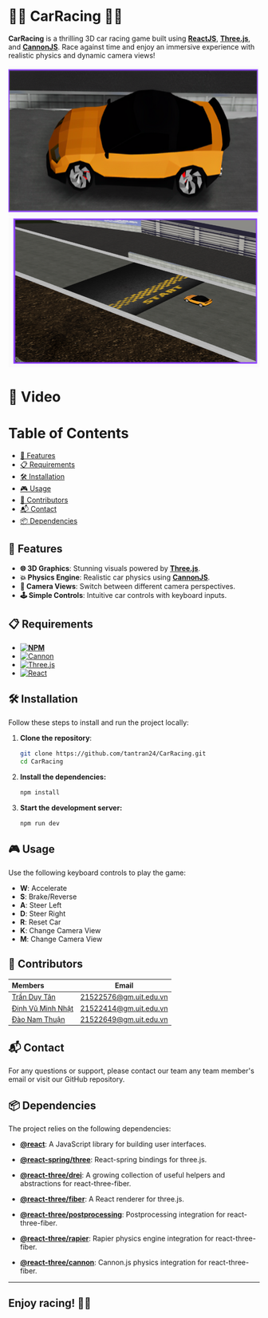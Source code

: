 # 🚗🏁 CarRacing 🏁🚗

**CarRacing** is a thrilling 3D car racing game built using **[ReactJS][React-url]**, **[Three.js][Three-url]**, and **[CannonJS][Cannon-url]**. Race against time and enjoy an immersive experience with realistic physics and dynamic camera views!

<div display='grid' grid-template-columns: repeat(2, 1fr); grid-gap: 10px;>
   <img src='./images/image_1.PNG' style="width: 100%; height:300px">
   <img src='./images/image_2.PNG' style="width: 100%; height:300px">
</div>

# 📸 Video

# Table of Contents

- [🌟 Features](#-features)
- [📋 Requirements](#-requirements)
- [🛠️ Installation](#-installation)
- [🎮 Usage](#-usage)
- [🤝 Contributors](#-contributors)
- [📬 Contact](#-contact)
- [📦 Dependencies](#-dependencies)

## 🌟 Features

- **🌐 3D Graphics**: Stunning visuals powered by **[Three.js][Three-url]**.
- **💥 Physics Engine**: Realistic car physics using **[CannonJS][Cannon-url]**.
- **🎥 Camera Views**: Switch between different camera perspectives.
- **🕹️ Simple Controls**: Intuitive car controls with keyboard inputs.

## 📋 Requirements

- **[![NPM][NPM]][NPM-url]**
- [![Cannon][Cannon.js]][Cannon-url]
- [![Three.js][Three.js]][Three-url]
- [![React][React.js]][react-url]

## 🛠️ Installation

Follow these steps to install and run the project locally:

1. **Clone the repository**:
   ```bash
   git clone https://github.com/tantran24/CarRacing.git
   cd CarRacing
   ```
2. **Install the dependencies:**

   ```bash
   npm install
   ```

3. **Start the development server:**
   ```bash
   npm run dev
   ```

## 🎮 Usage

Use the following keyboard controls to play the game:

- **W**: Accelerate
- **S**: Brake/Reverse
- **A**: Steer Left
- **D**: Steer Right
- **R**: Reset Car
- **K**: Change Camera View
- **M**: Change Camera View

## 🤝 Contributors

| **Members**                                          |                        **Email**                        |
| :--------------------------------------------------- | :-----------------------------------------------------: |
| [Trần Duy Tân](https://github.com/tantran24)         | [21522576@gm.uit.edu.vn](mailto:21522576@gm.uit.edu.vn) |
| [Đinh Vũ Minh Nhật](https://github.com/NhatDinh2411) | [21522414@gm.uit.edu.vn](mailto:21522414@gm.uit.edu.vn) |
| [Đào Nam Thuận](https://github.com/daonamthuan)      | [21522649@gm.uit.edu.vn](mailto:21522649@gm.uit.edu.vn) |

## 📬 Contact

For any questions or support, please contact our team any team member's email or visit our GitHub repository.

## 📦 Dependencies

The project relies on the following dependencies:

- **[@react][React-url]**: A JavaScript library for building user interfaces.
- **[@react-spring/three](https://www.npmjs.com/package/@react-spring/three)**: React-spring bindings for three.js.

- **[@react-three/drei](https://www.npmjs.com/package/@react-three/drei)**: A growing collection of useful helpers and abstractions for react-three-fiber.
- **[@react-three/fiber](https://www.npmjs.com/package/@react-three/fiber)**: A React renderer for three.js.
- **[@react-three/postprocessing](https://www.npmjs.com/package/@react-three/postprocessing)**: Postprocessing integration for react-three-fiber.
- **[@react-three/rapier](https://www.npmjs.com/package/@react-three/rapier)**: Rapier physics engine integration for react-three-fiber.
- **[@react-three/cannon](https://www.npmjs.com/package/@react-three/cannon)**: Cannon.js physics integration for react-three-fiber.

---

## Enjoy racing! 🚗💨

[React.js]: https://img.shields.io/badge/React-20232A?style=for-the-badge&logo=react&logoColor=61DAFB
[React-url]: https://reactjs.org/
[Three.js]: https://img.shields.io/badge/-ThreeJS-049EF4?logo=threedotjs&logoColor=black&style=for-the-badge
[Three-url]: https://threejs.org/
[Cannon.js]: https://img.shields.io/badge/CannonJS-35495E?style=for-the-badge
[Cannon-url]: https://schteppe.github.io/cannon.js/
[NPM]: https://img.shields.io/badge/npm-35495E?logo=npm&style=for-the-badge
[NPM-url]: https://www.npmjs.com/
